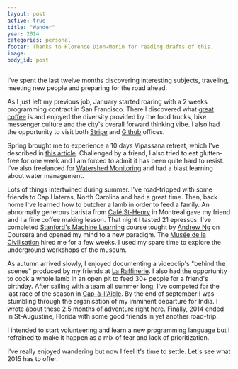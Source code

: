 ```yaml
---
layout: post
active: true
title: "Wander"
year: 2014
categories: personal
footer: Thanks to Florence Dion-Morin for reading drafts of this.
image:
body_id: post
---
```


I've spent the last twelve months discovering interesting subjects, traveling, meeting new people and preparing for the road ahead.

As I just left my previous job, January started roaring with a 2 weeks programming contract in San Francisco. There I discovered what [great](https://bluebottlecoffee.com/) [coffee](https://www.ritualroasters.com/) is and enjoyed the diversity provided by the food trucks, bike messenger culture and the city's overall forward thinking vibe. I also had the opportunity to visit both [Stripe](https://stripe.com/ca) and [Github](https://github.com/) offices.

Spring brought me to experience a 10 days Vipassana retreat, which I've described in [this article](/words/vipassana-one-breadth-at-a-time.html). Challenged by a friend, I also tried to eat glutten-free for one week and I am forced to admit it has been quite hard to resist. I've also freelanced for [Watershed Monitoring](https://watershedmonitoring.com/) and had a blast learning about water management.

Lots of things intertwined during summer. I've road-tripped with some friends to Cap Hateras, North Carolina and had a great time. Then, back home I've learned how to butcher a lamb in order to feed a family. An abnormally generous barista from [Café St-Henry](https://www.sainthenri.ca/) in Montreal gave my friend and I a fine coffee making lesson. That night I tasted 21 epressos. I've completed [Stanford's Machine Learning](https://www.coursera.org/learn/machine-learning) course tought by [Andrew Ng](https://twitter.com/AndrewYNg) on Coursera and opened my mind to a new paradigm. The [Musée de la Civilisation](https://www.mcq.org) hired me for a few weeks. I used my spare time to explore the underground workshops of the museum.

As autumn arrived slowly, I enjoyed documenting a videoclip's "behind the scenes" produced by my friends at [La Raffinerie](https://www.laraffinerie.co/). I also had the opportunity to cook a whole lamb in an open pit to feed 30+ people for a friend's birthday. After sailing with a team all summer long, I've competed for the last race of the season in [Cap-à-l'Aigle](https://goo.gl/maps/2EVRCun7nF42). By the end of september I was stumbling through the organisation of my imminent departure for India. I wrote about these 2.5 months of adventure [right here](/words/linde.html). Finally, 2014 ended in St-Augustine, Florida with some good friends in yet another road-trip.

I intended to start volunteering and learn a new programming language but I refrained to make it happen as a mix of fear and lack of prioritization.

I've really enjoyed wandering but now I feel it's time to settle. Let's see what 2015 has to offer.
